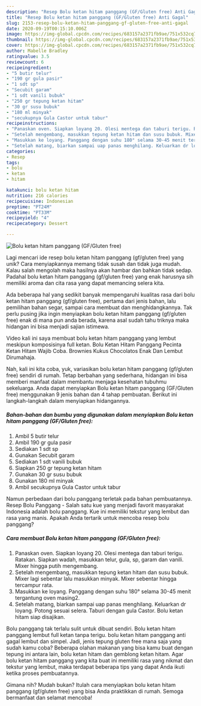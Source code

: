 ```yaml
---
description: "Resep Bolu ketan hitam panggang (GF/Gluten free) Anti Gagal"
title: "Resep Bolu ketan hitam panggang (GF/Gluten free) Anti Gagal"
slug: 2153-resep-bolu-ketan-hitam-panggang-gf-gluten-free-anti-gagal
date: 2020-09-19T00:15:10.006Z
image: https://img-global.cpcdn.com/recipes/683157a2371fb9ae/751x532cq70/bolu-ketan-hitam-panggang-gfgluten-free-foto-resep-utama.jpg
thumbnail: https://img-global.cpcdn.com/recipes/683157a2371fb9ae/751x532cq70/bolu-ketan-hitam-panggang-gfgluten-free-foto-resep-utama.jpg
cover: https://img-global.cpcdn.com/recipes/683157a2371fb9ae/751x532cq70/bolu-ketan-hitam-panggang-gfgluten-free-foto-resep-utama.jpg
author: Mabelle Bradley
ratingvalue: 3.5
reviewcount: 6
recipeingredient:
- "5 butir telur"
- "190 gr gula pasir"
- "1 sdt sp"
- "Secubit garam"
- "1 sdt vanili bubuk"
- "250 gr tepung ketan hitam"
- "30 gr susu bubuk"
- "180 ml minyak"
- "secukupnya Gula Castor untuk tabur"
recipeinstructions:
- "Panaskan oven. Siapkan loyang 20. Olesi mentega dan taburi terigu. Ratakan. Siapkan wadah, masukkan telur, gula, sp, garam dan vanili. Mixer hingga putih mengembang."
- "Setelah mengembang, masukkan tepung ketan hitam dan susu bubuk. Mixer lagi sebentar lalu masukkan minyak. Mixer sebentar hingga tercampur rata."
- "Masukkan ke loyang. Panggang dengan suhu 180° selama 30-45 menit tergantung oven masing2."
- "Setelah matang, biarkan sampai uap panas menghilang. Keluarkan dr loyang. Potong sesuai selera. Taburi dengan gula Castor. Bolu ketan hitam siap disajikan."
categories:
- Resep
tags:
- bolu
- ketan
- hitam

katakunci: bolu ketan hitam 
nutrition: 216 calories
recipecuisine: Indonesian
preptime: "PT24M"
cooktime: "PT33M"
recipeyield: "4"
recipecategory: Dessert

---
```



![Bolu ketan hitam panggang (GF/Gluten free)](https://img-global.cpcdn.com/recipes/683157a2371fb9ae/751x532cq70/bolu-ketan-hitam-panggang-gfgluten-free-foto-resep-utama.jpg)

Lagi mencari ide resep bolu ketan hitam panggang (gf/gluten free) yang unik? Cara menyiapkannya memang tidak susah dan tidak juga mudah. Kalau salah mengolah maka hasilnya akan hambar dan bahkan tidak sedap. Padahal bolu ketan hitam panggang (gf/gluten free) yang enak harusnya sih memiliki aroma dan cita rasa yang dapat memancing selera kita.

Ada beberapa hal yang sedikit banyak mempengaruhi kualitas rasa dari bolu ketan hitam panggang (gf/gluten free), pertama dari jenis bahan, lalu pemilihan bahan segar, sampai cara membuat dan menghidangkannya. Tak perlu pusing jika ingin menyiapkan bolu ketan hitam panggang (gf/gluten free) enak di mana pun anda berada, karena asal sudah tahu triknya maka hidangan ini bisa menjadi sajian istimewa.

Video kali ini saya membuat bolu ketan hitam panggang yang lembut meskipun komposisinya full ketan. Bolu Ketan Hitam Panggang Pecinta Ketan Hitam Wajib Coba. Brownies Kukus Chocolatos Enak Dan Lembut Dirumahaja.


Nah, kali ini kita coba, yuk, variasikan bolu ketan hitam panggang (gf/gluten free) sendiri di rumah. Tetap berbahan yang sederhana, hidangan ini bisa memberi manfaat dalam membantu menjaga kesehatan tubuhmu sekeluarga. Anda dapat menyiapkan Bolu ketan hitam panggang (GF/Gluten free) menggunakan 9 jenis bahan dan 4 tahap pembuatan. Berikut ini langkah-langkah dalam menyiapkan hidangannya.

<!--inarticleads1-->

##### Bahan-bahan dan bumbu yang digunakan dalam menyiapkan Bolu ketan hitam panggang (GF/Gluten free):

1. Ambil 5 butir telur
1. Ambil 190 gr gula pasir
1. Sediakan 1 sdt sp
1. Gunakan Secubit garam
1. Sediakan 1 sdt vanili bubuk
1. Siapkan 250 gr tepung ketan hitam
1. Gunakan 30 gr susu bubuk
1. Gunakan 180 ml minyak
1. Ambil secukupnya Gula Castor untuk tabur


Namun perbedaan dari bolu panggang terletak pada bahan pembuatannya. Resep Bolu Panggang - Salah satu kue yang menjadi favorit masyarakat Indonesia adalah bolu panggang. Kue ini memiliki tekstur yang lembut dan rasa yang manis. Apakah Anda tertarik untuk mencoba resep bolu panggang? 

<!--inarticleads2-->

##### Cara membuat Bolu ketan hitam panggang (GF/Gluten free):

1. Panaskan oven. Siapkan loyang 20. Olesi mentega dan taburi terigu. Ratakan. Siapkan wadah, masukkan telur, gula, sp, garam dan vanili. Mixer hingga putih mengembang.
1. Setelah mengembang, masukkan tepung ketan hitam dan susu bubuk. Mixer lagi sebentar lalu masukkan minyak. Mixer sebentar hingga tercampur rata.
1. Masukkan ke loyang. Panggang dengan suhu 180° selama 30-45 menit tergantung oven masing2.
1. Setelah matang, biarkan sampai uap panas menghilang. Keluarkan dr loyang. Potong sesuai selera. Taburi dengan gula Castor. Bolu ketan hitam siap disajikan.


Bolu panggang tak terlalu sulit untuk dibuat sendiri. Bolu ketan hitam panggang lembut full ketan tanpa terigu. bolu ketan hitam panggang anti gagal lembut dan simpel. Jadi, jenis tepung gluten free mana saja yang sudah kamu coba? Beberapa olahan makanan yang bisa kamu buat dengan tepung ini antara lain, bolu ketan hitam dan gemblong ketan hitam. Agar bolu ketan hitam panggang yang kita buat ini memiliki rasa yang nikmat dan tekstur yang lembut, maka terdapat beberapa tips yang dapat Anda ikuti ketika proses pembuatannya. 

Gimana nih? Mudah bukan? Itulah cara menyiapkan bolu ketan hitam panggang (gf/gluten free) yang bisa Anda praktikkan di rumah. Semoga bermanfaat dan selamat mencoba!
